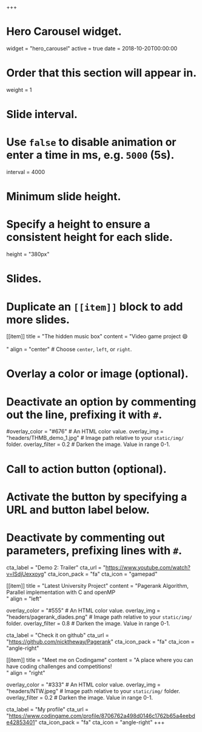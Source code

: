 +++
# Hero Carousel widget.
widget = "hero_carousel"
active = true
date = 2018-10-20T00:00:00

# Order that this section will appear in.
weight = 1

# Slide interval.
# Use `false` to disable animation or enter a time in ms, e.g. `5000` (5s).
interval = 4000

# Minimum slide height.
# Specify a height to ensure a consistent height for each slide.
height = "380px"

# Slides.
# Duplicate an `[[item]]` block to add more slides.
[[item]]
  title = "The hidden music box"
  content = "Video game project :smile:<br><br>"
  align = "center"  # Choose `center`, `left`, or `right`.

  # Overlay a color or image (optional).
  #   Deactivate an option by commenting out the line, prefixing it with `#`.
  #overlay_color = "#676"  # An HTML color value.
  overlay_img = "headers/THMB_demo_1.jpg"  # Image path relative to your `static/img/` folder.
  overlay_filter = 0.2  # Darken the image. Value in range 0-1.

  # Call to action button (optional).
  #   Activate the button by specifying a URL and button label below.
  #   Deactivate by commenting out parameters, prefixing lines with `#`.
  cta_label = "Demo 2: Trailer"
  cta_url = "https://www.youtube.com/watch?v=ISdjUexxoyg"
  cta_icon_pack = "fa"
  cta_icon = "gamepad"

[[item]]
  title = "Latest University Project"
  content = "Pagerank Algorithm, Parallel implementation with C and openMP<br>"
  align = "left"

  overlay_color = "#555"  # An HTML color value.
  overlay_img = "headers/pagerank_diades.png"  # Image path relative to your `static/img/` folder.
  overlay_filter = 0.8  # Darken the image. Value in range 0-1.

  cta_label = "Check it on github"
  cta_url = "https://github.com/nicktheway/Pagerank"
  cta_icon_pack = "fa"
  cta_icon = "angle-right"

[[item]]
  title = "Meet me on Codingame"
  content = "A place where you can have coding challenges and competitions!<br>"
  align = "right"

  overlay_color = "#333"  # An HTML color value.
  overlay_img = "headers/NTW.jpeg"  # Image path relative to your `static/img/` folder.
  overlay_filter = 0.2  # Darken the image. Value in range 0-1.

  cta_label = "My profile"
  cta_url = "https://www.codingame.com/profile/8706762a498d0146c1762b65a4eebde42853401"
  cta_icon_pack = "fa"
  cta_icon = "angle-right"
+++
